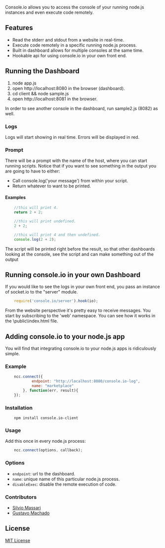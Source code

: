 Console.io allows you to access the console of your running node.js instances
and even execute code remotely.

## Features

- Read the stderr and stdout from a website in real-time.
- Execute code remotely in a specific running node.js process.
- Built in dashboard allows for multiple consoles at the same time.
- Hookable api for using console.io in your own front end.

## Running the Dashboard

1.  node app.js
2.  open http://localhost:8080 in the browser (dashboard).
3.  cd client && node sample.js
4.  open http://localhost:8081 in the browser.

In order to see another console in the dashboard, run sample2.js (8082) as well.

### Logs
Logs will start showing in real time. Errors will be displayed in red.

### Prompt
There will be a prompt with the name of the host, where you can start running
scripts. Notice that if you want to see something in the output you are going
to have to either:

- Call console.log('your message') from within your script.
- Return whatever to want to be printed.

#### Examples
```js
	//this will print 4.
	return 2 + 2;

	//this will print undefined.
	2 + 2;

	//this will print 4 and then undefined.
	console.log(2 + 2);
```

The script will be printed right before the result, so that other dashboards
looking at the console, see the script and can make something out of the output

## Running console.io in your own Dashboard

If you would like to see the logs in your own front end, you pass an instance
of socket.io to the "server" module.

```js
    require('console.io/server').hook(io);
```

From the website perspective it's pretty easy to receive messages. You start by
subscribing to the 'web' namespace. You can see how it works in the 
\public\index.html file.

## Adding console.io to your node.js app

You will find that integrating console.io to your node.js apps is ridiculously
simple.

### Example

```js
	ncc.connect({
			endpoint: "http://localhost:8080/console.io-log",
			name: "marketplace"
		}, function(err, result){
	});
```

### Installation

```
	npm install console.io-client
```

### Usage

Add this once in every node.js process:

```js
	ncc.connect(options, callback);
```

### Options

* `endpoint`: url to the dashboard.
* `name`: unique name of this particular node.js process.
* `disableExec`: disable the remote execution of code.

### Contributors
- [Silvio Massari](https://github.com/silviom)
- [Gustavo Machado](https://github.com/machadogj)

## License 

[MIT License](http://www.opensource.org/licenses/mit-license.php)